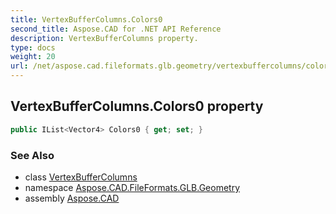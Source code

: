 ```yaml
---
title: VertexBufferColumns.Colors0
second_title: Aspose.CAD for .NET API Reference
description: VertexBufferColumns property. 
type: docs
weight: 20
url: /net/aspose.cad.fileformats.glb.geometry/vertexbuffercolumns/colors0/
---
```

## VertexBufferColumns.Colors0 property

```csharp
public IList<Vector4> Colors0 { get; set; }
```

### See Also

* class [VertexBufferColumns](../)
* namespace [Aspose.CAD.FileFormats.GLB.Geometry](../../vertexbuffercolumns/)
* assembly [Aspose.CAD](../../../)


